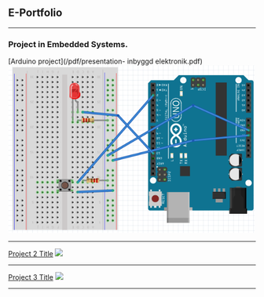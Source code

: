## E-Portfolio

---

### Project in Embedded Systems.  

[Arduino project](/pdf/presentation- inbyggd elektronik.pdf)
<img src ="images/bild.png?raw=true"/>

---
[Project 2 Title]()
<img src="images/dummy_thumbnail.jpg?raw=true"/>

---
[Project 3 Title](http://example.com/)
<img src="images/dummy_thumbnail.jpg?raw=true"/>

---



<!-- Remove above link if you don't want to attibute -->
